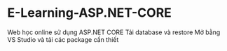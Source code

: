 # E-Learning-ASP.NET-CORE
Web học online sử dụng ASP.NET CORE
Tải database và restore
Mở bằng VS Studio và tải các package cần thiết
